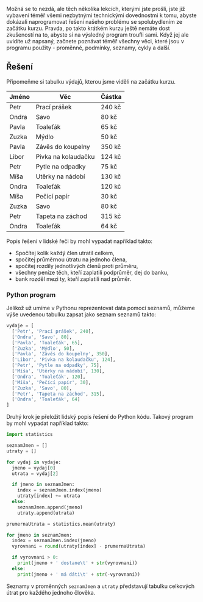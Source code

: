 Možná se to nezdá, ale těch několika lekcích, kterými jste prošli, jste již
vybavení téměř všemi nezbytnými technickými dovednostmi k tomu, abyste
dokázali naprogramovat řešení našeho problému se spolubydlením ze začátku
kurzu. Pravda, po takto krátkém kurzu ještě nemáte dost zkušeností na to,
abyste si na výsledný program troufli sami. Když jej ale uvidíte už napsaný,
začnete poznávat téměř všechny věci, které jsou v programu použity - proměnné,
podmínky, seznamy, cykly a další.

## Řešení

Připomeňme si tabulku výdajů, kterou jsme viděli na začátku kurzu.

Jméno | Věc | Částka
----- | --- | ------
Petr| Prací prášek| 240 kč
Ondra| Savo| 80 kč
Pavla| Toaleťák| 65 kč
Zuzka| Mýdlo| 50 kč
Pavla| Závěs do koupelny| 350 kč
Libor| Pivka na kolaudačku| 124 kč
Petr| Pytle na odpadky| 75 kč
Míša| Utěrky na nádobí| 130 kč
Ondra| Toaleťák| 120 kč
Míša| Pečící papír| 30 kč
Zuzka| Savo| 80 kč
Petr| Tapeta na záchod| 315 kč
Ondra| Toaleťák| 64 kč

Popis řešení v lidské řeči by mohl vypadat například takto:

* Spočítej kolik každý člen utratil celkem,
* spočítej průměrnou útratu na jednoho člena,
* spočítej rozdíly jednotlivých členů proti průměru,
* všechny peníze těch, kteří zaplatili podprůměr, dej do banku,
* bank rozděl mezi ty, kteří zaplatili nad průměr.

### Python program

Jelikož už umíme v Pythonu reprezentovat data pomocí seznamů, můžeme výše
uvedenou tabulku zapsat jako seznam seznamů takto:

```python
vydaje = [
  ['Petr', 'Prací prášek', 240],
  ['Ondra', 'Savo', 80],
  ['Pavla', 'Toaleťák', 65],
  ['Zuzka', 'Mýdlo', 50],
  ['Pavla', 'Závěs do koupelny', 350],
  ['Libor', 'Pivka na kolaudačku', 124],
  ['Petr', 'Pytle na odpadky', 75],
  ['Míša', 'Utěrky na nádobí', 130],
  ['Ondra', 'Toaleťák', 120],
  ['Míša', 'Pečící papír', 30],
  ['Zuzka', 'Savo', 80],
  ['Petr', 'Tapeta na záchod', 315],
  ['Ondra', 'Toaleťák', 64]
]
```

Druhý krok je přeložit lidský popis řešení do Python kódu. Takový program by
mohl vypadat například takto:

```python
import statistics

seznamJmen = []
utraty = []

for vydaj in vydaje:
  jmeno = vydaj[0]
  utrata = vydaj[2]

  if jmeno in seznamJmen:
    index = seznamJmen.index(jmeno)
    utraty[index] += utrata
  else:
    seznamJmen.append(jmeno)
    utraty.append(utrata)

prumernaUtrata = statistics.mean(utraty)

for jmeno in seznamJmen:
  index = seznamJmen.index(jmeno)
  vyrovnani = round(utraty[index] - prumernaUtrata)

  if vyrovnani > 0:
    print(jmeno + ' dostane\t' + str(vyrovnani))
  else:
    print(jmeno + ' má dáti\t' + str(-vyrovnani))
```

Seznamy v proměnných `seznamJmen` a `utraty` představují tabulku celkových útrat
pro každého jednoho člověka.
